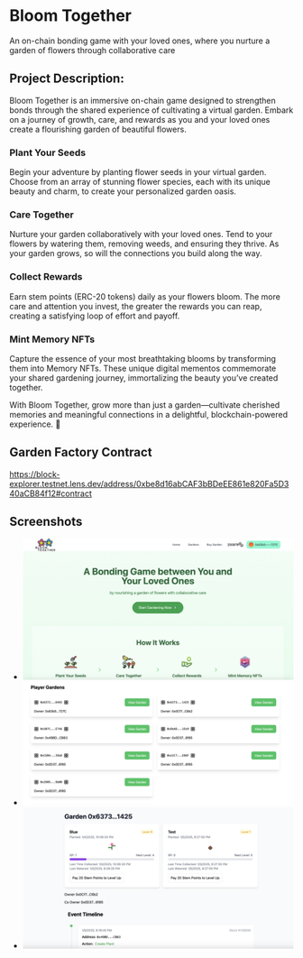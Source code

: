 # Bloom Together
An on-chain bonding game with your loved ones, where you nurture a garden of flowers through collaborative care

## Project Description:
Bloom Together is an immersive on-chain game designed to strengthen bonds through the shared experience of cultivating a virtual garden. Embark on a journey of growth, care, and rewards as you and your loved ones create a flourishing garden of beautiful flowers.

### Plant Your Seeds
Begin your adventure by planting flower seeds in your virtual garden. Choose from an array of stunning flower species, each with its unique beauty and charm, to create your personalized garden oasis.

### Care Together
Nurture your garden collaboratively with your loved ones. Tend to your flowers by watering them, removing weeds, and ensuring they thrive. As your garden grows, so will the connections you build along the way.

### Collect Rewards
Earn stem points (ERC-20 tokens) daily as your flowers bloom. The more care and attention you invest, the greater the rewards you can reap, creating a satisfying loop of effort and payoff.

###  Mint Memory NFTs
Capture the essence of your most breathtaking blooms by transforming them into Memory NFTs. These unique digital mementos commemorate your shared gardening journey, immortalizing the beauty you’ve created together.

With Bloom Together, grow more than just a garden—cultivate cherished memories and meaningful connections in a delightful, blockchain-powered experience. 🌸

## Garden Factory Contract
https://block-explorer.testnet.lens.dev/address/0xbe8d16abCAF3bBDeEE861e820Fa5D340aCB84f12#contract

## Screenshots
- ![img](https://raw.githubusercontent.com/codechefsong/GardenTycoon/refs/heads/main/public/s1.png)
- ![img](https://raw.githubusercontent.com/codechefsong/GardenTycoon/refs/heads/main/public/s2.png)
- ![img](https://raw.githubusercontent.com/codechefsong/GardenTycoon/refs/heads/main/public/s3.png)